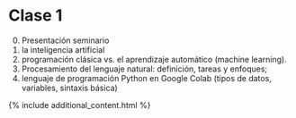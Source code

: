 # Clase 1

0. Presentación seminario 
1. la inteligencia artificial 
2. programación clásica vs. el aprendizaje automático (machine learning). 
3. Procesamiento del lenguaje natural: definición, tareas y enfoques; 
4. lenguaje de programación Python en Google Colab (tipos de datos, variables, sintaxis básica) 

{% include additional_content.html %}
